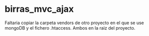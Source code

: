 # birras_mvc_ajax
Faltaria copiar la carpeta vendors de otro proyecto en el que se use mongoDB y el fichero .htaccess.
Ambos en la raiz del proyecto.

